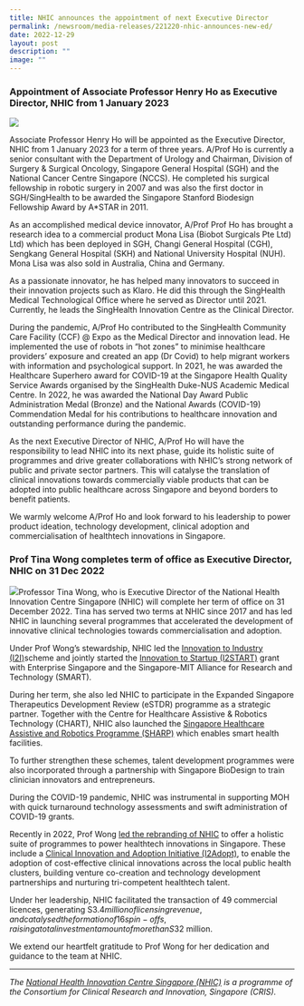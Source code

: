 ```yaml
---
title: NHIC announces the appointment of next Executive Director
permalink: /newsroom/media-releases/221220-nhic-announces-new-ed/
date: 2022-12-29
layout: post
description: ""
image: ""
---
```


### Appointment of Associate Professor Henry Ho as Executive Director, NHIC from 1 January 2023

![](https://www.cris.sg/wp-content/uploads/2022/12/AProf-Henry-Ho.jpg)

Associate Professor Henry Ho will be appointed as the Executive Director, NHIC from 1 January 2023 for a term of three years. A/Prof Ho is currently a senior consultant with the Department of Urology and Chairman, Division of Surgery & Surgical Oncology, Singapore General Hospital (SGH) and the National Cancer Centre Singapore (NCCS). He completed his surgical fellowship in robotic surgery in 2007 and was also the first doctor in SGH/SingHealth to be awarded the Singapore Stanford Biodesign Fellowship Award by A\*STAR in 2011.

As an accomplished medical device innovator, A/Prof Prof Ho has brought a research idea to a commercial product Mona Lisa (Biobot Surgicals Pte Ltd) Ltd) which has been deployed in SGH, Changi General Hospital (CGH), Sengkang General Hospital (SKH) and National University Hospital (NUH). Mona Lisa was also sold in Australia, China and Germany.

As a passionate innovator, he has helped many innovators to succeed in their innovation projects such as Klaro. He did this through the SingHealth Medical Technological Office where he served as Director until 2021. Currently, he leads the SingHealth Innovation Centre as the Clinical Director.

During the pandemic, A/Prof Ho contributed to the SingHealth Community Care Facility (CCF) @ Expo as the Medical Director and innovation lead. He implemented the use of robots in “hot zones” to minimise healthcare providers’ exposure and created an app (Dr Covid) to help migrant workers with information and psychological support. In 2021, he was awarded the Healthcare Superhero award for COVID-19 at the Singapore Health Quality Service Awards organised by the SingHealth Duke-NUS Academic Medical Centre. In 2022, he was awarded the National Day Award Public Administration Medal (Bronze) and the National Awards (COVID-19) Commendation Medal for his contributions to healthcare innovation and outstanding performance during the pandemic.

As the next Executive Director of NHIC, A/Prof Ho will have the responsibility to lead NHIC into its next phase, guide its holistic suite of programmes and drive greater collaborations with NHIC’s strong network of public and private sector partners. This will catalyse the translation of clinical innovations towards commercially viable products that can be adopted into public healthcare across Singapore and beyond borders to benefit patients.

We warmly welcome A/Prof Ho and look forward to his leadership to power product ideation, technology development, clinical adoption and commercialisation of healthtech innovations in Singapore.

### Prof Tina Wong completes term of office as Executive Director, NHIC on 31 Dec 2022

![](https://www.cris.sg/wp-content/uploads/2022/12/Prof-Tina-Wong.jpg)Professor Tina Wong, who is Executive Director of the National Health Innovation Centre Singapore (NHIC) will complete her term of office on 31 December 2022. Tina has served two terms at NHIC since 2017 and has led NHIC in launching several programmes that accelerated the development of innovative clinical technologies towards commercialisation and adoption.  

Under Prof Wong’s stewardship, NHIC led the [Innovation to Industry (I2I)](https://nhic.sg/web/index.php/our-funding/industry-i2i)scheme and jointly started the [Innovation to Startup (I2START)](https://nhic.sg/web/index.php/our-funding/innovation-to-startup) grant with Enterprise Singapore and the Singapore-MIT Alliance for Research and Technology (SMART).

During her term, she also led NHIC to participate in the Expanded Singapore Therapeutics Development Review (eSTDR) programme as a strategic partner. Together with the Centre for Healthcare Assistive & Robotics Technology (CHART), NHIC also launched the [Singapore Healthcare Assistive and Robotics Programme (SHARP)](https://nhic.sg/web/index.php/collaborations/sharp-projects) which enables smart health facilities.

To further strengthen these schemes, talent development programmes were also incorporated through a partnership with Singapore BioDesign to train clinician innovators and entrepreneurs.

During the COVID-19 pandemic, NHIC was instrumental in supporting MOH with quick turnaround technology assessments and swift administration of COVID-19 grants.

Recently in 2022, Prof Wong [led the rebranding of NHIC](https://nhic.sg/web/index.php/about-us/our-identity) to offer a holistic suite of programmes to power healthtech innovations in Singapore. These include a [Clinical Innovation and Adoption Initiative (I2Adopt)](https://nhic.sg/web/index.php/our-funding/innovation-to-adopt), to enable the adoption of cost-effective clinical innovations across the local public health clusters, building venture co-creation and technology development partnerships and nurturing tri-competent healthtech talent.

Under her leadership, NHIC facilitated the transaction of 49 commercial licences, generating S$3.4 million of licensing revenue, and catalysed the formation of 16 spin-offs, raising a total investment amount of more than S$32 million.

We extend our heartfelt gratitude to Prof Wong for her dedication and guidance to the team at NHIC.

* * *

_The [National Health Innovation Centre Singapore (NHIC)](https://nhic.sg/) is a programme of the Consortium for Clinical Research and Innovation, Singapore (CRIS)._